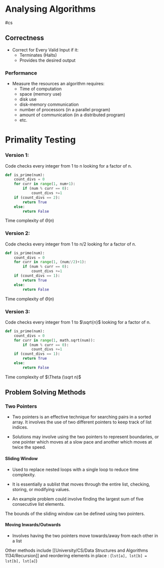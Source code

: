 # Analysing Algorithms
#cs 

## Correctness

 - Correct for Every Valid Input if it:
	- Terminates (Halts)
	-  Provides the desired output

### Performance
-  Measure the resources an algorithm requires:
	- Time of computation
	- space (memory use)
	-  disk use
	- disk-memory communication
	- number of processors (in a parallel program)
	- amount of communication (in a distributed program)
	- etc.


# Primality Testing

### Version 1:

Code checks every integer from 1 to n looking for a factor of n. 

```python
def is_prime(num):
	count_divs = 0
	for curr in range(1, num+1):
		if (num % curr == 0):
			count_divs +=1
	if (count_divs == 2):
		return True
	else:
		return False
```

Time complexity of $\Theta (n)$

### Version 2:

Code checks every integer from 1 to n/2 looking for a factor of n.

```python
def is_prime(num):
	count_divs = 0
	for curr in range(1, (num//2)+1):
		if (num % curr == 0):
			count_divs +=1
	if (count_divs == 1):
		return True
	else:
		return False
```


Time complexity of $\Theta (n)$

### Version 3:

Code checks every integer from 1 to $\sqrt{n}$  looking for a factor of n.
```python
def is_prime(num):
	count_divs = 0
	for curr in range(1, math.sqrt(num)):
		if (num % curr == 0):
			count_divs +=1
	if (count_divs == 1):
		return True
	else:
		return False
```
Time complexity of $\Theta (\sqrt n)$



## Problem Solving Methods

### Two Pointers

- Two pointers is an effective technique for searching pairs in a sorted array. It involves the use of two different pointers to keep track of list indices.

- Solutions may involve using the two pointers to represent boundaries, or one pointer which moves at a slow pace and another which moves at twice the speed. 

#### Sliding Window

- Used to replace nested loops with a single loop to reduce time complexity.
  
- It is essentially a sublist that moves through the entire list, checking, storing, or modifying values.
  
- An example problem could involve finding the largest sum of five consecutive list elements.

The bounds of the sliding window can be defined using two pointers.

#### Moving Inwards/Outwards

- Involves having the two pointers move towards/away from each other in a list

Other methods include [[University/CS/Data Structures and Algorithms 1134/Recursion]] and reordering elements in place :
(`lst[a], lst[b] = lst[b], lst[a]`)
